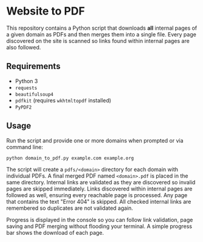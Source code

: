 # Website to PDF

This repository contains a Python script that downloads **all** internal pages of a given domain as PDFs and then merges them into a single file. Every page discovered on the site is scanned so links found within internal pages are also followed.

## Requirements
- Python 3
- `requests`
- `beautifulsoup4`
- `pdfkit` (requires `wkhtmltopdf` installed)
- `PyPDF2`

## Usage

Run the script and provide one or more domains when prompted or via command line:

```bash
python domain_to_pdf.py example.com example.org
```

The script will create a `pdfs/<domain>` directory for each domain with individual PDFs. A final merged PDF named `<domain>.pdf` is placed in the same directory.
Internal links are validated as they are discovered so invalid pages are skipped immediately. Links discovered within internal pages are followed as well, ensuring every reachable page is processed. Any page that contains the text "Error 404" is skipped. All checked internal links are remembered so duplicates are not validated again.

Progress is displayed in the console so you can follow link validation, page saving and PDF merging without flooding your terminal. A simple progress bar shows the download of each page.
